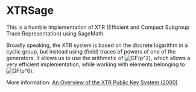 # XTRSage
This is a humble implementation of XTR (Efficient and Compact Subgroup Trace Representation) using SageMath.

Broadly speaking, the XTR system is based on the discrete logarithm in a cyclic group, but instead using (field) traces of powers of one of the generators. It allows us to use the arithmetic of ![$GF(p^2)$](https://render.githubusercontent.com/render/math?math=%24GF(p%5E2)%24), which allows a very efficient implementation, while working with elements belonging to ![$GF(p^6)$](https://render.githubusercontent.com/render/math?math=%24GF(p%5E6)%24).

More information: [An Overview of the XTR Public Key System (2000) ](https://citeseerx.ist.psu.edu/viewdoc/summary?doi=10.1.1.104.2847)
